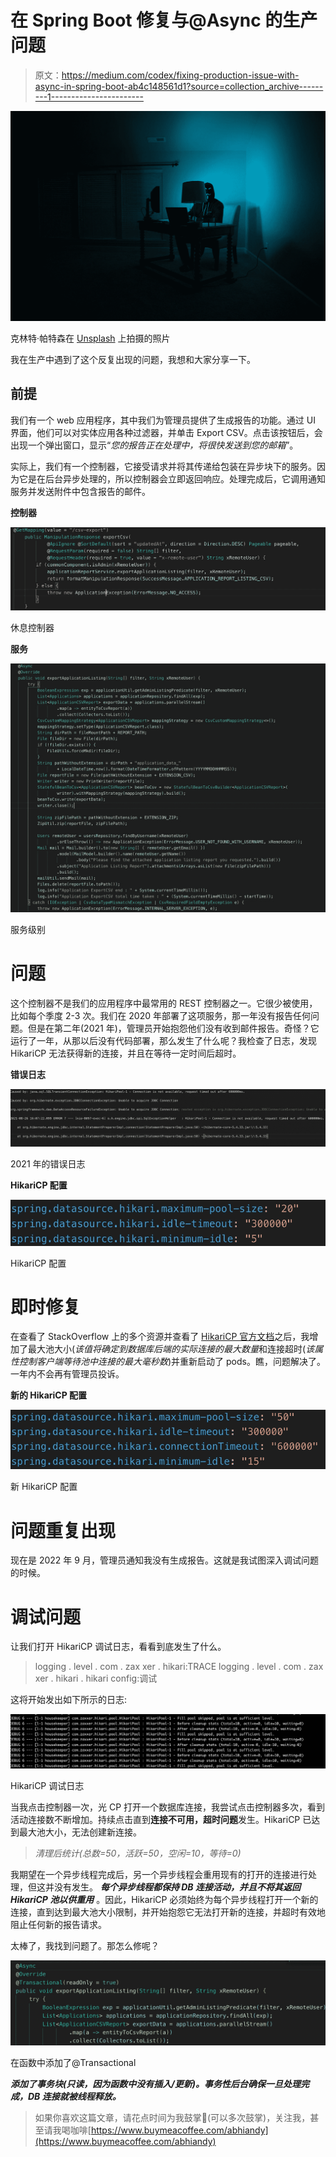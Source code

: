 # 在 Spring Boot 修复与@Async 的生产问题

> 原文：<https://medium.com/codex/fixing-production-issue-with-async-in-spring-boot-ab4c148561d1?source=collection_archive---------1----------------------->

![](img/b96cce6d0ebcb32dc1323ac87a3f0eec.png)

克林特·帕特森在 [Unsplash](https://unsplash.com?utm_source=medium&utm_medium=referral) 上拍摄的照片

我在生产中遇到了这个反复出现的问题，我想和大家分享一下。

## 前提

我们有一个 web 应用程序，其中我们为管理员提供了生成报告的功能。通过 UI 界面，他们可以对实体应用各种过滤器，并单击 Export CSV。点击该按钮后，会出现一个弹出窗口，显示“*您的报告正在处理中，将很快发送到您的邮箱*”。

实际上，我们有一个控制器，它接受请求并将其传递给包装在异步块下的服务。因为它是在后台异步处理的，所以控制器会立即返回响应。处理完成后，它调用通知服务并发送附件中包含报告的邮件。

**控制器**

![](img/333cfd56dc79cc6b2e21d588fbb5ac14.png)

休息控制器

**服务**

![](img/4154595d626eea844fd897c8a1241ad0.png)

服务级别

# 问题

这个控制器不是我们的应用程序中最常用的 REST 控制器之一。它很少被使用，比如每个季度 2-3 次。我们在 2020 年部署了这项服务，那一年没有报告任何问题。但是在第二年(2021 年)，管理员开始抱怨他们没有收到邮件报告。奇怪？它运行了一年，从那以后没有代码部署，那么发生了什么呢？我检查了日志，发现 HikariCP 无法获得新的连接，并且在等待一定时间后超时。

**错误日志**

![](img/3855f17f5b0f87509b7688b8079c4983.png)

2021 年的错误日志

**HikariCP 配置**

![](img/96b1d0860de2542c74456f0cacaab68f.png)

HikariCP 配置

# 即时修复

在查看了 StackOverflow 上的多个资源并查看了 [HikariCP 官方文档](https://github.com/brettwooldridge/HikariCP#frequently-used)之后，我增加了最大池大小(*该值将确定到数据库后端的实际连接的最大数量*和连接超时(*该属性控制客户端等待池中连接的最大毫秒数*)并重新启动了 pods。瞧，问题解决了。一年内不会再有管理员投诉。

**新的 HikariCP 配置**

![](img/c308e1cc92bf65566f8d8f413ef54242.png)

新 HikariCP 配置

# 问题重复出现

现在是 2022 年 9 月，管理员通知我没有生成报告。这就是我试图深入调试问题的时候。

# 调试问题

让我们打开 HikariCP 调试日志，看看到底发生了什么。

> logging . level . com . zax xer . hikari:TRACE
> logging . level . com . zax xer . hikari . hikari config:调试

这将开始发出如下所示的日志:

![](img/2b69f7c5df73dc616d5891897a041b37.png)

HikariCP 调试日志

当我点击控制器一次，光 CP 打开一个数据库连接，我尝试点击控制器多次，看到活动连接数不断增加。持续点击直到**连接不可用，超时问题**发生。HikariCP 已达到最大池大小，无法创建新连接。

> *清理后统计(总数=50，活跃=50，空闲=10，等待=0)*

我期望在一个异步线程完成后，另一个异步线程会重用现有的打开的连接进行处理，但这并没有发生。 ***每个异步线程都保持 DB 连接活动，并且不将其返回 HikariCP 池以供重用*** 。因此，HikariCP 必须始终为每个异步线程打开一个新的连接，直到达到最大池大小限制，并开始抱怨它无法打开新的连接，并超时有效地阻止任何新的报告请求。

太棒了，我找到问题了。那怎么修呢？

![](img/251e05cec744ea1fb0f37c856cd65634.png)

在函数中添加了@Transactional

***添加了事务块(只读，因为函数中没有插入/更新)。事务性后台确保一旦处理完成，DB 连接就被线程释放。***

> 如果你喜欢这篇文章，请花点时间为我鼓掌👏(可以多次鼓掌)，关注我，甚至请我喝咖啡[https://www.buymeacoffee.com/abhiandy](https://www.buymeacoffee.com/abhiandy)